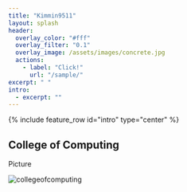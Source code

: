 ```yaml
---
title: "Kimmin9511"
layout: splash
header:
  overlay_color: "#fff"
  overlay_filter: "0.1"
  overlay_image: /assets/images/concrete.jpg
  actions:
    - label: "Click!"
      url: "/sample/"
excerpt: " "
intro:
  - excerpt: ""
---
```


{% include feature_row id="intro" type="center" %}

## College of Computing

Picture

![collegeofcomputing](/assets/images/collegeofcomputing.jpg)
